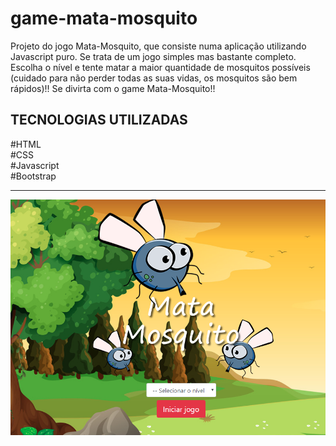 # game-mata-mosquito
Projeto do jogo Mata-Mosquito, que consiste numa aplicação utilizando Javascript puro. Se trata de um jogo simples mas bastante completo. Escolha o nível e tente matar a maior quantidade de mosquitos possíveis (cuidado para não perder todas as suas vidas, os mosquitos são bem rápidos)!! Se divirta com o game Mata-Mosquito!!
<h2>TECNOLOGIAS UTILIZADAS</h2>
#HTML<br/>
#CSS<br/>
#Javascript<br/>
#Bootstrap<br/>
<hr/>
<img src="imagens/mataMosquito.png">
